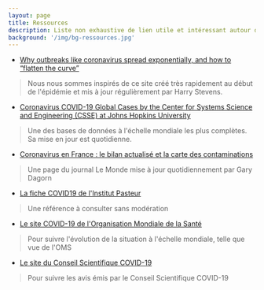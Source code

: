 ```yaml
---
layout: page
title: Ressources
description: Liste non exhaustive de lien utile et intéressant autour de l'épidémie actuelle de COVID-19
background: '/img/bg-ressources.jpg'
---
```


- [Why outbreaks like coronavirus spread exponentially, and how to “flatten the curve”](https://www.washingtonpost.com/graphics/2020/world/corona-simulator/)
> Nous nous sommes inspirés de ce site créé très rapidement au début de l'épidémie et mis à jour régulièrement par Harry Stevens.

- [Coronavirus COVID-19 Global Cases by the Center for Systems Science and Engineering (CSSE) at Johns Hopkins University](https://gisanddata.maps.arcgis.com/apps/opsdashboard/index.html#/bda7594740fd40299423467b48e9ecf6)
> Une des bases de données à l'échelle mondiale les plus complètes. Sa mise en jour est quotidienne.

- [Coronavirus en France : le bilan actualisé et la carte des contaminations](https://www.lemonde.fr/les-decodeurs/article/2020/03/16/coronavirus-en-france-le-bilan-actualise-et-la-carte-des-contaminations_6033283_4355770.html)
> Une page du journal Le Monde mise à jour quotidiennement par Gary Dagorn

- [La fiche COVID19 de l'Institut Pasteur](https://www.pasteur.fr/fr/centre-medical/fiches-maladies/coronavirus-wuhan)
> Une référence à consulter sans modération

- [Le site COVID-19 de l'Organisation Mondiale de la Santé](https://www.who.int/fr/emergencies/diseases/novel-coronavirus-2019)
> Pour suivre l'évolution de la situation à l'échelle mondiale, telle que vue de l'OMS

- [Le site du Conseil Scientifique COVID-19](https://solidarites-sante.gouv.fr/actualites/presse/dossiers-de-presse/article/covid-19-conseil-scientifique-covid-19)
> Pour suivre les avis émis par le Conseil Scientifique COVID-19
